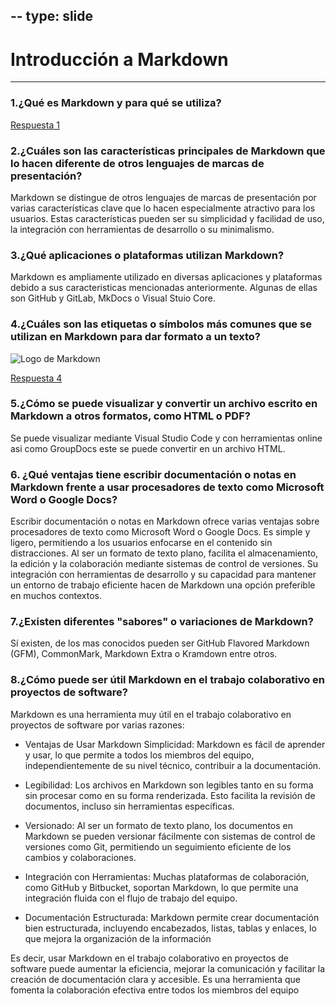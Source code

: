 --
type: slide
---

# Introducción a Markdown

---

### 1.¿Qué es Markdown y para qué se utiliza?


[Respuesta 1](Respuestas/Respuesta1.md)

### 2.¿Cuáles son las características principales de Markdown que lo hacen diferente de otros lenguajes de marcas de presentación?

Markdown se distingue de otros lenguajes de marcas de presentación por varias características clave que lo hacen especialmente atractivo para los usuarios. Estas características pueden ser su simplicidad y facilidad de uso, la integración con herramientas de desarrollo o su minimalismo.

### 3.¿Qué aplicaciones o plataformas utilizan Markdown?

Markdown es ampliamente utilizado en diversas aplicaciones y plataformas debido a sus caracteristicas mencionadas anteriormente. Algunas de ellas son GitHub y GitLab, MkDocs o Visual Stuio Core.

### 4.¿Cuáles son las etiquetas o símbolos más comunes que se utilizan en Markdown para dar formato a un texto?

![Logo de Markdown](/imagenes/markdown-logo.jpeg)

[Respuesta 4](Respuestas/Respuesta4.md)

### 5.¿Cómo se puede visualizar y convertir un archivo escrito en Markdown a otros formatos, como HTML o PDF?

Se puede visualizar mediante Visual Studio Code y con herramientas online asi como GroupDocs este se puede convertir en un archivo HTML.

### 6. ¿Qué ventajas tiene escribir documentación o notas en Markdown frente a usar procesadores de texto como Microsoft Word o Google Docs?

Escribir documentación o notas en Markdown ofrece varias ventajas sobre procesadores de texto como Microsoft Word o Google Docs. Es simple y ligero, permitiendo a los usuarios enfocarse en el contenido sin distracciones. Al ser un formato de texto plano, facilita el almacenamiento, la edición y la colaboración mediante sistemas de control de versiones. Su integración con herramientas de desarrollo y su capacidad para mantener un entorno de trabajo eficiente hacen de Markdown una opción preferible en muchos contextos.

### 7.¿Existen diferentes "sabores" o variaciones de Markdown?

Sí existen, de los mas conocidos pueden ser GitHub Flavored Markdown (GFM), CommonMark, Markdown Extra o Kramdown entre otros.

### 8.¿Cómo puede ser útil Markdown en el trabajo colaborativo en proyectos de software?

Markdown es una herramienta muy útil en el trabajo colaborativo en proyectos de software por varias razones:

* Ventajas de Usar Markdown
Simplicidad: Markdown es fácil de aprender y usar, lo que permite a todos los miembros del equipo, independientemente de su nivel técnico, contribuir a la documentación.

* Legibilidad: Los archivos en Markdown son legibles tanto en su forma sin procesar como en su forma renderizada. Esto facilita la revisión de documentos, incluso sin herramientas específicas.

* Versionado: Al ser un formato de texto plano, los documentos en Markdown se pueden versionar fácilmente con sistemas de control de versiones como Git, permitiendo un seguimiento eficiente de los cambios y colaboraciones.

* Integración con Herramientas: Muchas plataformas de colaboración, como GitHub y Bitbucket, soportan Markdown, lo que permite una integración fluida con el flujo de trabajo del equipo.

* Documentación Estructurada: Markdown permite crear documentación bien estructurada, incluyendo encabezados, listas, tablas y enlaces, lo que mejora la organización de la información

Es decir, usar Markdown en el trabajo colaborativo en proyectos de software puede aumentar la eficiencia, mejorar la comunicación y facilitar la creación de documentación clara y accesible. Es una herramienta que fomenta la colaboración efectiva entre todos los miembros del equipo
